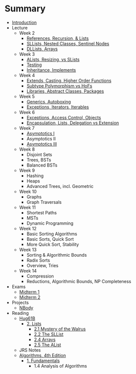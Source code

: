 # Summary

* [Introduction](README.md)
* Lecture
  * Week 2
    * [References, Recursion, & Lists](lecture/week02/lec03.md)
    * [SLLists, Nested Classes, Sentinel Nodes](lecture/week02/lec04.md)
    * [DLLists, Arrays](lecture/week02/lec05.md)
  * Week 3
    * [ALists, Resizing, vs SLists](lecture/week03/lec06.md)
    * [Testing](lecture/week03/lec07.md)
    * [Inheritance, Implements](lecture/week03/lec08.md)
  * Week 4
    * [Extends, Casting, Higher Order Functions](lecture/week04/lec09.md)
    * [Subtype Polymorphism vs HoFs](lecture/week04/lec10.md)
    * [Libraries, Abstract Classes, Packages](lecture/week04/lec11/lec11.md)
  * Week 5
    * [Generics, Autoboxing](lecture/week05/lec13.md)
    * [Exceptions, Iterators, Iterables](lecture/week05/lec14/lec14.md)
  * Week 6
    * [Exceptions, Access Control, Objects](lecture/week06/lec15.md)
    * [Encapsulation, Lists, Delegation vs Extension](lecture/week06/lec16.md)
  * Week 7
    * [Asymptotics I](lecture/week07/lec17.md)
    * Asymptotics II
    * [Asymptotics III](lecture/week07/asymptotics-iii.md)
  * Week 8
    * Disjoint Sets
    * Trees, BSTs
    * Balanced BSTs
  * Week 9
    * Hashing
    * Heaps
    * Advanced Trees, incl. Geometric
  * Week 10
    * Graphs
    * Graph Traversals
  * Week 11
    * Shortest Paths
    * MSTs
    * Dynamic Programming
  * Week 12
    * Basic Sorting Algorithms
    * Basic Sorts, Quick Sort
    * More Quick Sort, Stability
  * Week 13
    * Sorting & Algorithmic Bounds
    * Radix Sorts
    * Overview, Tries
  * Week 14
    * Compression
    * Reductions, Algorithmic Bounds, NP Completeness
* Exams
  * [Midterm 1](review/mt1.md)
  * [Midterm 2](review/mt2.md)
* Projects
  * [NBody](projects/NBody.md)
* Reading
  * [Hug61B](https://joshhug.gitbooks.io/hug61b/content/)
    * [2. Lists](https://joshhug.gitbooks.io/hug61b/content/chap2/)
      * [2.1 Mystery of the Walrus](reading/Ch2/1.md)
      * [2.2 The SLList](reading/Ch2/2/2.md)
      * [2.4 Arrays](reading/Ch2/4.md)
      * [2.5 The AList](reading/Ch2/5.md)
  * JRS Notes
  * [Algorithms, 4th Edition](http://algs4.cs.princeton.edu/home/)
    * [1. Fundamentals](http://algs4.cs.princeton.edu/10fundamentals/)
      * 1.4 Analysis of Algorithms

